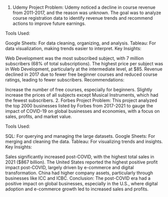 1. Udemy Project
Problem: Udemy noticed a decline in course revenue from 2011-2017, and the reason was unknown.
The goal was to analyze course registration data to identify revenue trends and recommend actions to improve future earnings.

Tools Used:

Google Sheets: For data cleaning, organizing, and analysis.
Tableau: For data visualization, making trends easier to interpret.
Key Insights:

Web Development was the most subscribed subject, with 7 million subscribers (68% of total subscriptions).
The highest price per subject was in Web Development, particularly at the intermediate level, at $85.
Revenue declined in 2017 due to fewer free beginner courses and reduced course ratings, leading to fewer subscribers.
Recommendations:

Increase the number of free courses, especially for beginners.
Slightly increase the prices of all subjects except Musical Instruments, which had the fewest subscribers.
2. Forbes Project
Problem: This project analyzed the top 2000 businesses listed by Forbes from 2017-2021 to gauge the impact of COVID-19 on global businesses and economies, with a focus on sales, profits, and market value.

Tools Used:

SQL: For querying and managing the large datasets.
Google Sheets: For merging and cleaning the data.
Tableau: For visualizing trends and insights.
Key Insights:

Sales significantly increased post-COVID, with the highest total sales in 2021 ($867 billion).
The United States reported the highest positive profit impact post-COVID, largely driven by e-commerce and digital transformation.
China had higher company assets, particularly through businesses like ICC and ICBC.
Conclusion: The post-COVID era had a positive impact on global businesses, especially in the U.S., where digital adoption and e-commerce growth led to increased sales and profits.
